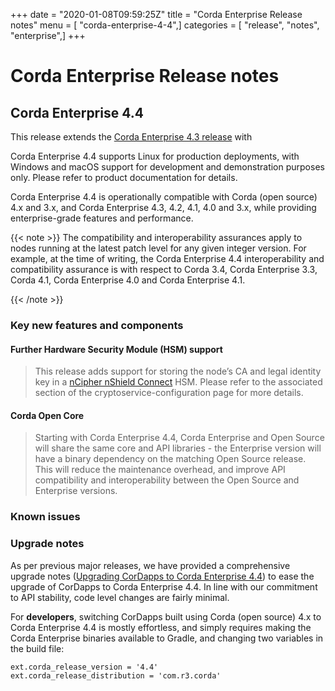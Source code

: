 +++
date = "2020-01-08T09:59:25Z"
title = "Corda Enterprise Release notes"
menu = [ "corda-enterprise-4-4",]
categories = [ "release", "notes", "enterprise",]
+++


# Corda Enterprise Release notes


## Corda Enterprise 4.4

This release extends the [Corda Enterprise 4.3 release](https://docs.corda.r3.com/releases/4.3/release-notes-enterprise.html)
                with

Corda Enterprise 4.4 supports Linux for production deployments, with Windows and macOS support for development and demonstration purposes only. Please refer to product documentation for details.

Corda Enterprise 4.4 is operationally compatible with Corda (open source) 4.x and 3.x, and Corda Enterprise 4.3, 4.2, 4.1, 4.0 and 3.x, while providing enterprise-grade features and performance.


{{< note >}}
The compatibility and interoperability assurances apply to nodes running at the latest patch level for any given integer version.
                    For example, at the time of writing, the Corda Enterprise 4.4 interoperability and compatibility assurance is with respect to Corda 3.4, Corda Enterprise 3.3, Corda 4.1, Corda Enterprise 4.0 and Corda Enterprise 4.1.

{{< /note >}}

### Key new features and components


#### Further Hardware Security Module (HSM) support

> 
> This release adds support for storing the node’s CA and legal identity key in a [nCipher nShield Connect](https://www.ncipher.com/products/general-purpose-hsms/nshield-connect) HSM.
>                             Please refer to the associated section of the cryptoservice-configuration page for more details.


#### Corda Open Core

> 
> Starting with Corda Enterprise 4.4, Corda Enterprise and Open Source will share the same core and API libraries - the Enterprise version
>                             will have a binary dependency on the matching Open Source release. This will reduce the maintenance overhead, and improve API compatibility
>                             and interoperability between the Open Source and Enterprise versions.


### Known issues


### Upgrade notes

As per previous major releases, we have provided a comprehensive upgrade notes ([Upgrading CorDapps to Corda Enterprise 4.4](app-upgrade-notes-enterprise.md)) to ease the upgrade
                    of CorDapps to Corda Enterprise 4.4. In line with our commitment to API stability, code level changes are fairly minimal.

For **developers**, switching CorDapps built using Corda (open source) 4.x to Corda Enterprise 4.4 is mostly effortless,
                    and simply requires making the Corda Enterprise binaries available to Gradle, and changing two variables in the build file:

```shell
ext.corda_release_version = '4.4'
ext.corda_release_distribution = 'com.r3.corda'
```


